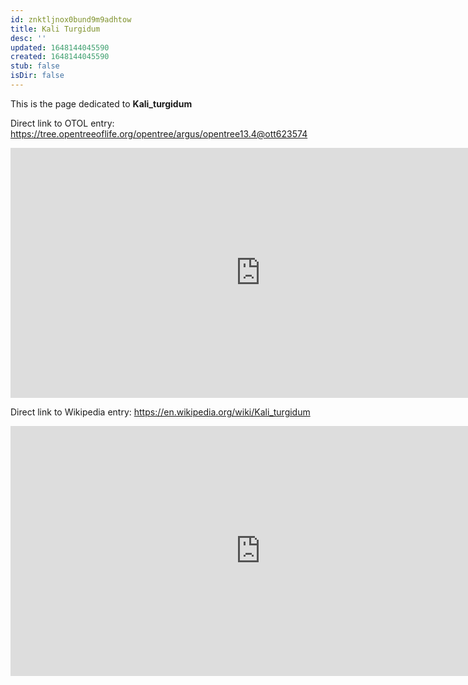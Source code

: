 ```yaml
---
id: znktljnox0bund9m9adhtow
title: Kali Turgidum
desc: ''
updated: 1648144045590
created: 1648144045590
stub: false
isDir: false
---
```

This is the page dedicated to **Kali_turgidum**


Direct link to OTOL entry: https://tree.opentreeoflife.org/opentree/argus/opentree13.4@ott623574



<html>
    <body>
    <iframe src="https://tree.opentreeoflife.org/opentree/argus/opentree13.4@ott623574"
    width="800" height="400" frameborder="0" allowfullscreen> </iframe>
    </body>
</html>
    


Direct link to Wikipedia entry: https://en.wikipedia.org/wiki/Kali_turgidum



<html>
    <body>
    <iframe src="https://en.wikipedia.org/wiki/Kali_turgidum"
    width="800" height="400" frameborder="0" allowfullscreen> </iframe>
    </body>
</html>
    
